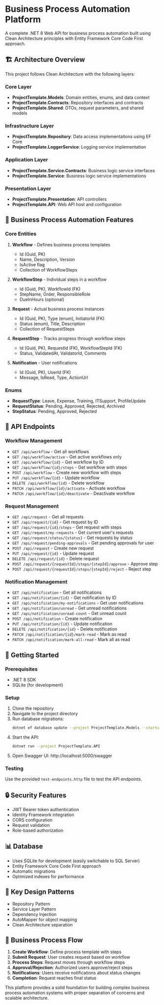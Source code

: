 # Business Process Automation Platform

A complete .NET 8 Web API for business process automation built using Clean Architecture principles with Entity Framework Core Code First approach.

## 🏗️ Architecture Overview

This project follows Clean Architecture with the following layers:

### Core Layer
- **ProjectTemplate.Models**: Domain entities, enums, and data context
- **ProjectTemplate.Contracts**: Repository interfaces and contracts
- **ProjectTemplate.Shared**: DTOs, request parameters, and shared models

### Infrastructure Layer
- **ProjectTemplate.Repository**: Data access implementations using EF Core
- **ProjectTemplate.LoggerService**: Logging service implementation

### Application Layer
- **ProjectTemplate.Service.Contracts**: Business logic service interfaces
- **ProjectTemplate.Service**: Business logic service implementations

### Presentation Layer
- **ProjectTemplate.Presentation**: API controllers
- **ProjectTemplate.API**: Web API host and configuration

## 🎯 Business Process Automation Features

### Core Entities

1. **Workflow** - Defines business process templates
   - Id (Guid, PK)
   - Name, Description, Version
   - IsActive flag
   - Collection of WorkflowSteps

2. **WorkflowStep** - Individual steps in a workflow
   - Id (Guid, PK), WorkflowId (FK)
   - StepName, Order, ResponsibleRole
   - DueInHours (optional)

3. **Request** - Actual business process instances
   - Id (Guid, PK), Type (enum), InitiatorId (FK)
   - Status (enum), Title, Description
   - Collection of RequestSteps

4. **RequestStep** - Tracks progress through workflow steps
   - Id (Guid, PK), RequestId (FK), WorkflowStepId (FK)
   - Status, ValidatedAt, ValidatorId, Comments

5. **Notification** - User notifications
   - Id (Guid, PK), UserId (FK)
   - Message, IsRead, Type, ActionUrl

### Enums
- **RequestType**: Leave, Expense, Training, ITSupport, ProfileUpdate
- **RequestStatus**: Pending, Approved, Rejected, Archived
- **StepStatus**: Pending, Approved, Rejected

## 🔧 API Endpoints

### Workflow Management
- `GET /api/workflow` - Get all workflows
- `GET /api/workflow/active` - Get active workflows only
- `GET /api/workflow/{id}` - Get workflow by ID
- `GET /api/workflow/{id}/steps` - Get workflow with steps
- `POST /api/workflow` - Create new workflow with steps
- `PUT /api/workflow/{id}` - Update workflow
- `DELETE /api/workflow/{id}` - Delete workflow
- `PATCH /api/workflow/{id}/activate` - Activate workflow
- `PATCH /api/workflow/{id}/deactivate` - Deactivate workflow

### Request Management
- `GET /api/request` - Get all requests
- `GET /api/request/{id}` - Get request by ID
- `GET /api/request/{id}/steps` - Get request with steps
- `GET /api/request/my-requests` - Get current user's requests
- `GET /api/request/status/{status}` - Get requests by status
- `GET /api/request/pending-approvals` - Get pending approvals for user
- `POST /api/request` - Create new request
- `PUT /api/request/{id}` - Update request
- `DELETE /api/request/{id}` - Delete request
- `POST /api/request/{requestId}/steps/{stepId}/approve` - Approve step
- `POST /api/request/{requestId}/steps/{stepId}/reject` - Reject step

### Notification Management
- `GET /api/notification` - Get all notifications
- `GET /api/notification/{id}` - Get notification by ID
- `GET /api/notification/my-notifications` - Get user notifications
- `GET /api/notification/unread` - Get unread notifications
- `GET /api/notification/unread-count` - Get unread count
- `POST /api/notification` - Create notification
- `PUT /api/notification/{id}` - Update notification
- `DELETE /api/notification/{id}` - Delete notification
- `PATCH /api/notification/{id}/mark-read` - Mark as read
- `PATCH /api/notification/mark-all-read` - Mark all as read

## 🚀 Getting Started

### Prerequisites
- .NET 8 SDK
- SQLite (for development)

### Setup
1. Clone the repository
2. Navigate to the project directory
3. Run database migrations:
   ```bash
   dotnet ef database update --project ProjectTemplate.Models --startup-project ProjectTemplate.API
   ```
4. Start the API:
   ```bash
   dotnet run --project ProjectTemplate.API
   ```
5. Open Swagger UI: http://localhost:5000/swagger

### Testing
Use the provided `test-endpoints.http` file to test the API endpoints.

## 🔒 Security Features
- JWT Bearer token authentication
- Identity Framework integration
- CORS configuration
- Request validation
- Role-based authorization

## 📊 Database
- Uses SQLite for development (easily switchable to SQL Server)
- Entity Framework Core Code First approach
- Automatic migrations
- Optimized indexes for performance

## 🎨 Key Design Patterns
- Repository Pattern
- Service Layer Pattern
- Dependency Injection
- AutoMapper for object mapping
- Clean Architecture separation

## 📝 Business Process Flow
1. **Create Workflow**: Define process template with steps
2. **Submit Request**: User creates request based on workflow
3. **Process Steps**: Request moves through workflow steps
4. **Approval/Rejection**: Authorized users approve/reject steps
5. **Notifications**: Users receive notifications about status changes
6. **Completion**: Request reaches final status

This platform provides a solid foundation for building complex business process automation systems with proper separation of concerns and scalable architecture.
